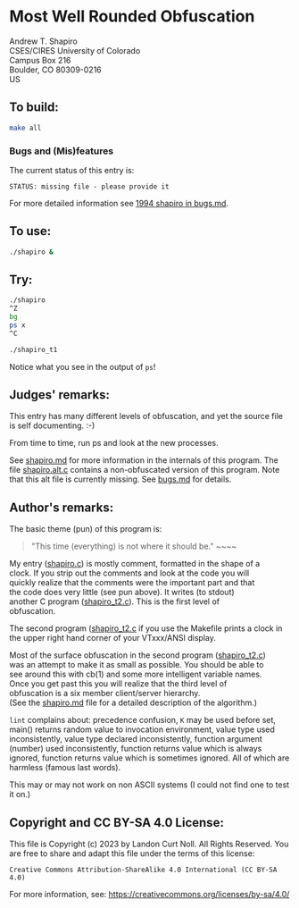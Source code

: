 # Most Well Rounded Obfuscation

Andrew T. Shapiro\
CSES/CIRES University of Colorado\
Campus Box 216\
Boulder, CO 80309-0216\
US


## To build:

```sh
make all
```


### Bugs and (Mis)features

The current status of this entry is:

```
STATUS: missing file - please provide it
```

For more detailed information see [1994 shapiro in bugs.md](/bugs.md#1994-shapiro).


## To use:

```sh
./shapiro &
```


## Try:

```sh
./shapiro
^Z
bg
ps x
^C

./shapiro_t1
```

Notice what you see in the output of `ps`!


## Judges' remarks:

This entry has many different levels of obfuscation, and yet the
source file is self documenting.  :-)

From time to time, run ps and look at the new processes.

See [shapiro.md](shapiro.md) for more information in the internals of this program.
The file [shapiro.alt.c](shapiro.alt.c) contains a non-obfuscated version of
this program. Note that this alt file is currently missing. See
[bugs.md](/bugs.md) for details.


## Author's remarks:

The basic theme (pun) of this program is:


> "This time (everything) is not where it should be."
>       ~~~~


My entry ([shapiro.c](shapiro.c)) is mostly comment, formatted in the shape of a\
clock. If you strip out the comments and look at the code you will\
quickly realize that the comments were the important part and that\
the code does very little (see pun above). It writes (to stdout)\
another C program ([shapiro_t2.c](shapiro_t2.c)). This is the first level of\
obfuscation.

The second program ([shapiro_t2.c](shapiro_t2.c) if you use the Makefile
prints a clock in the upper right hand corner of your VTxxx/ANSI display.

Most of the surface obfuscation in the second program
([shapiro_t2.c](shapiro_t2.c))\
was an attempt to make it as small as possible. You should be able to\
see around this with cb(1) and some more intelligent variable names.\
Once you get past this you will realize that the third level of\
obfuscation is a six member client/server hierarchy.\
(See the [shapiro.md](shapiro.md) file for a detailed description of the
algorithm.)

`lint` complains about: precedence confusion, `K` may be used before set,
main() returns random value to invocation environment, value type used\
inconsistently, value type declared inconsistently, function argument\
(number) used inconsistently, function returns value which is always\
ignored, function returns value which is sometimes ignored.
All of which are harmless (famous last words).

This may or may not work on non ASCII systems (I could not find one to
test it on.)


## Copyright and CC BY-SA 4.0 License:

This file is Copyright (c) 2023 by Landon Curt Noll.  All Rights Reserved.
You are free to share and adapt this file under the terms of this license:

    Creative Commons Attribution-ShareAlike 4.0 International (CC BY-SA 4.0)

For more information, see: https://creativecommons.org/licenses/by-sa/4.0/
